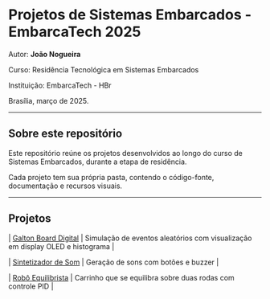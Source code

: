 # Projetos de Sistemas Embarcados - EmbarcaTech 2025

Autor: **João Nogueira**

Curso: Residência Tecnológica em Sistemas Embarcados

Instituição: EmbarcaTech - HBr

Brasília, março de 2025.

---

## Sobre este repositório

Este repositório reúne os projetos desenvolvidos ao longo do curso de Sistemas Embarcados, durante a etapa de residência.  

Cada projeto tem sua própria pasta, contendo o código-fonte, documentação e recursos visuais.

---

## Projetos

| [Galton Board Digital](./projetos/galton_board/) | Simulação de eventos aleatórios com visualização em display OLED e histograma |

| [Sintetizador de Som](./projetos/sintetizador_audio/) | Geração de sons com botões e buzzer |

| [Robô Equilibrista](./projetos/robo_equilibrista/) | Carrinho que se equilibra sobre duas rodas com controle PID |
